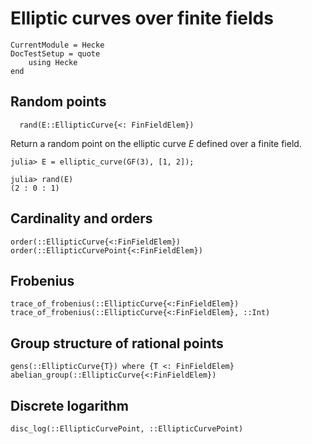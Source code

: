 # Elliptic curves over finite fields

```@meta
CurrentModule = Hecke
DocTestSetup = quote
    using Hecke
end
```

## Random points

```
  rand(E::EllipticCurve{<: FinFieldElem})
```

Return a random point on the elliptic curve $E$ defined over a finite field.

```jldoctest; filter = r"\(.*"
julia> E = elliptic_curve(GF(3), [1, 2]);

julia> rand(E)
(2 : 0 : 1)
```

## Cardinality and orders

```@docs
order(::EllipticCurve{<:FinFieldElem})
order(::EllipticCurvePoint{<:FinFieldElem})
```

## Frobenius

```@docs
trace_of_frobenius(::EllipticCurve{<:FinFieldElem})
trace_of_frobenius(::EllipticCurve{<:FinFieldElem}, ::Int)
```

## Group structure of rational points

```@docs
gens(::EllipticCurve{T}) where {T <: FinFieldElem}
abelian_group(::EllipticCurve{<:FinFieldElem})
```

## Discrete logarithm

```@docs
disc_log(::EllipticCurvePoint, ::EllipticCurvePoint)
```
